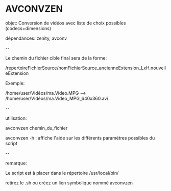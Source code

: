 # AVCONVZEN
objet: Conversion de vidéos avec liste de choix possibles (codecs+dimensions) 

dépendances: zenity, avconv

--

Le chemin du fichier cible final sera de la forme: 

   /repertoireFichierSource/nomFichierSource_ancienneExtension_LxH.nouvelleExtension

Exemple:

   /home/user/Vidéos/ma.Video.MPG  -->  /home/user/Vidéos/ma.Video_MPG_640x360.avi

--

utilisation:

avconvzen chemin_du_fichier 

avconvzen -h : affiche l'aide sur les différents paramètres possibles du script

--

remarque: 

Le script est à placer dans le répertoire /usr/local/bin/ 

retirez le .sh ou créez un lien symbolique nommé avconvzen

